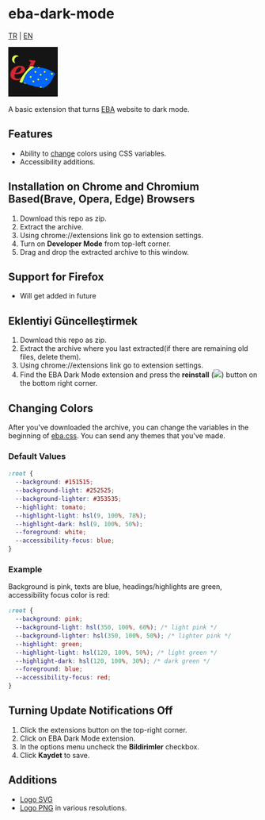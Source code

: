 # eba-dark-mode

[TR](README.md) | [EN](README.en.md)

<img src="./img/svg/logo.svg" width="100px">

A basic extension that turns [EBA](https://eba.gov.tr) website to dark mode.

## Features

- Ability to [change](#Changing-Colors) colors using CSS variables.
- Accessibility additions.

## Installation on Chrome and Chromium Based(Brave, Opera, Edge) Browsers

1. Download this repo as zip.
2. Extract the archive.
3. Using chrome://extensions link go to extension settings.
4. Turn on **Developer Mode** from top-left corner.
5. Drag and drop the extracted archive to this window.

## Support for Firefox

- Will get added in future

## Eklentiyi Güncelleştirmek

1. Download this repo as zip.
2. Extract the archive where you last extracted(if there are remaining old files, delete them).
3. Using chrome://extensions link go to extension settings.
4. Find the EBA Dark Mode extension and press the **reinstall** (<img src="https://www.iconsdb.com/icons/preview/white/refresh-2-xxl.png" width=12px>) button on the bottom right corner.

## Changing Colors

After you've downloaded the archive, you can change the variables in the beginning of [eba.css](./eba.css).
You can send any themes that you've made.

### Default Values

```css
:root {
  --background: #151515;
  --background-light: #252525;
  --background-lighter: #353535;
  --highlight: tomato;
  --highlight-light: hsl(9, 100%, 78%);
  --highlight-dark: hsl(9, 100%, 50%);
  --foreground: white;
  --accessibility-focus: blue;
}
```

### Example

Background is pink, texts are blue, headings/highlights are green, accessibility focus color is red:

```css
:root {
  --background: pink;
  --background-light: hsl(350, 100%, 60%); /* light pink */
  --background-lighter: hsl(350, 100%, 50%); /* lighter pink */
  --highlight: green;
  --highlight-light: hsl(120, 100%, 50%); /* light green */
  --highlight-dark: hsl(120, 100%, 30%); /* dark green */
  --foreground: blue;
  --accessibility-focus: red;
}
```

## Turning Update Notifications Off

1. Click the extensions button on the top-right corner.
2. Click on EBA Dark Mode extension.
3. In the options menu uncheck the **Bildirimler** checkbox.
4. Click **Kaydet** to save.

## Additions

- [Logo SVG](./img/svg)
- [Logo PNG](./img) in various resolutions.
